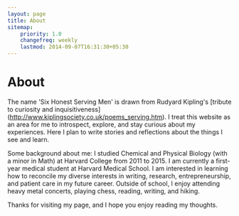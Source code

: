 ```yaml
---
layout: page
title: About
sitemap:
    priority: 1.0
    changefreq: weekly
    lastmod: 2014-09-07T16:31:30+05:30
---
```

# About
The name 'Six Honest Serving Men' is drawn from Rudyard Kipling's [tribute to curiosity 
and inquisitiveness] (http://www.kiplingsociety.co.uk/poems_serving.htm). I treat this
website as an area for me to introspect, explore, and stay curious about my experiences. 
Here I plan to write stories and reflections about the things I see and learn.

Some background about me: I studied Chemical and Physical Biology (with a minor in Math) 
at Harvard College from 2011 to 2015. I am currently a first-year medical student at Harvard 
Medical School. I am interested in learning how to reconcile my diverse interests in writing,
research, entrepreneurship, and patient care in my future career. Outside of school, I enjoy
attending heavy metal concerts, playing chess, reading, writing, and hiking.

Thanks for visiting my page, and I hope you enjoy reading my thoughts.